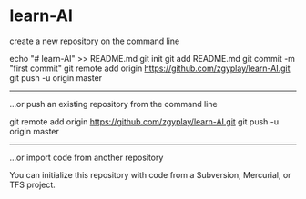 # learn-AI
create a new repository on the command line

echo "# learn-AI" >> README.md
git init
git add README.md
git commit -m "first commit"
git remote add origin https://github.com/zgyplay/learn-AI.git
git push -u origin master

---------------------------
…or push an existing repository from the command line

git remote add origin https://github.com/zgyplay/learn-AI.git
git push -u origin master

---------------------------
…or import code from another repository

You can initialize this repository with code from a Subversion, Mercurial, or TFS project.

